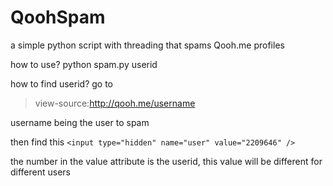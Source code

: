
# QoohSpam
a simple python script with threading that spams Qooh.me profiles

how to use?
python spam.py userid

how to find userid?
go to 

> view-source:http://qooh.me/username

username being the user to spam

then find this
`<input type="hidden" name="user" value="2209646" />`

the number in the value attribute is the userid, this value will be different for different users
